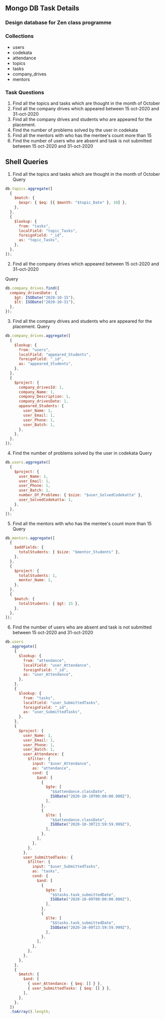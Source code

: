 ## Mongo DB Task Details

### Design database for Zen class programme

### Collections

- users
- codekata
- attendance
- topics
- tasks
- company_drives
- mentors

### Task Questions 
1. Find all the topics and tasks which are thought in the month of October
3. Find all the company drives which appeared between 15 oct-2020 and 31-oct-2020
4. Find all the company drives and students who are appeared for the placement.
5. Find the number of problems solved by the user in codekata
6. Find all the mentors with who has the mentee's count more than 15
7. Find the number of users who are absent and task is not submitted  between 15 oct-2020 and 31-oct-2020


## Shell Queries

1.  Find all the topics and tasks which are thought in the month of October
    Query

```javascript
db.topics.aggregate([
  {
    $match: {
      $expr: { $eq: [{ $month: "$topic_Date" }, 10] },
    },
  },
  {
    $lookup: {
      from: "tasks",
      localField: "topic_Tasks",
      foreignField: "_id",
      as: "topic_Tasks",
    },
  },
]);
```

2.  Find all the company drives which appeared between 15 oct-2020 and 31-oct-2020

Query

```javascript
db.company_drives.find({
  company_drivesDate: {
    $gt: ISODate("2020-10-15"),
    $lt: ISODate("2020-10-31"),
  },
});
```

3.  Find all the company drives and students who are appeared for the placement.
    Query

```javascript
db.company_drives.aggregate([
  {
    $lookup: {
      from: "users",
      localField: "appeared_Students",
      foreignField: "_id",
      as: "appeared_Students",
    },
  },
  {
    $project: {
      company_drivesId: 1,
      company_Name: 1,
      company_Description: 1,
      company_drivesDate: 1,
      appeared_Students: {
        user_Name: 1,
        user_Email: 1,
        user_Phone: 1,
        user_Batch: 1,
      },
    },
  },
]);
```

4.  Find the number of problems solved by the user in codekata
    Query

```javascript
db.users.aggregate([
  {
    $project: {
      user_Name: 1,
      user_Email: 1,
      user_Phone: 1,
      user_Batch: 1,
      number_Of_Problems: { $size: "$user_SolvedCodekatta" },
      user_SolvedCodekatta: 1,
    },
  },
]);
```

5.  Find all the mentors with who has the mentee's count more than 15
    Query

```javascript
db.mentors.aggregate([
  {
    $addFields: {
      totalStudents: { $size: "$mentor_Students" },
    },
  },
  {
    $project: {
      totalStudents: 1,
      mentor_Name: 1,
    },
  },
  {
    $match: {
      totalStudents: { $gt: 15 },
    },
  },
]);
```

6.  Find the number of users who are absent and task is not submitted between 15 oct-2020 and 31-oct-2020

```javascript
db.users
  .aggregate([
    {
      $lookup: {
        from: "attendance",
        localField: "user_Attendance",
        foreignField: "_id",
        as: "user_Attendance",
      },
    },
    {
      $lookup: {
        from: "tasks",
        localField: "user_SubmittedTasks",
        foreignField: "_id",
        as: "user_SubmittedTasks",
      },
    },
    {
      $project: {
        user_Name: 1,
        user_Email: 1,
        user_Phone: 1,
        user_Batch: 1,
        user_Attendance: {
          $filter: {
            input: "$user_Attendance",
            as: "attendance",
            cond: {
              $and: [
                {
                  $gte: [
                    "$$attendance.classDate",
                    ISODate("2020-10-10T00:00:00.000Z"),
                  ],
                },
                {
                  $lte: [
                    "$$attendance.classDate",
                    ISODate("2020-10-30T23:59:59.999Z"),
                  ],
                },
              ],
            },
          },
        },
        user_SubmittedTasks: {
          $filter: {
            input: "$user_SubmittedTasks",
            as: "tasks",
            cond: {
              $and: [
                {
                  $gte: [
                    "$$tasks.task_submittedDate",
                    ISODate("2020-10-09T00:00:00.000Z"),
                  ],
                },
                {
                  $lte: [
                    "$$tasks.task_submittedDate",
                    ISODate("2020-10-09T23:59:59.999Z"),
                  ],
                },
              ],
            },
          },
        },
      },
    },
    {
      $match: {
        $and: [
          { user_Attendance: { $eq: [] } },
          { user_SubmittedTasks: { $eq: [] } },
        ],
      },
    },
  ])
  .toArray().length;
```
